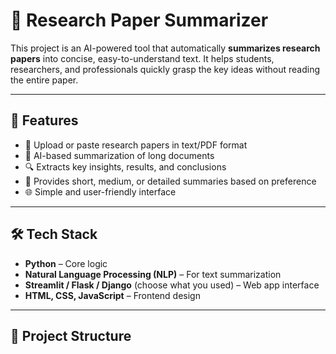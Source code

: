 # 📝 Research Paper Summarizer

This project is an AI-powered tool that automatically **summarizes research papers** into concise, easy-to-understand text. It helps students, researchers, and professionals quickly grasp the key ideas without reading the entire paper.

---

## 🚀 Features
- 📄 Upload or paste research papers in text/PDF format  
- 🤖 AI-based summarization of long documents  
- 🔍 Extracts key insights, results, and conclusions  
- 📌 Provides short, medium, or detailed summaries based on preference  
- 🌐 Simple and user-friendly interface  

---

## 🛠️ Tech Stack
- **Python** – Core logic  
- **Natural Language Processing (NLP)** – For text summarization  
- **Streamlit / Flask / Django** (choose what you used) – Web app interface  
- **HTML, CSS, JavaScript** – Frontend design  

---

## 📂 Project Structure
